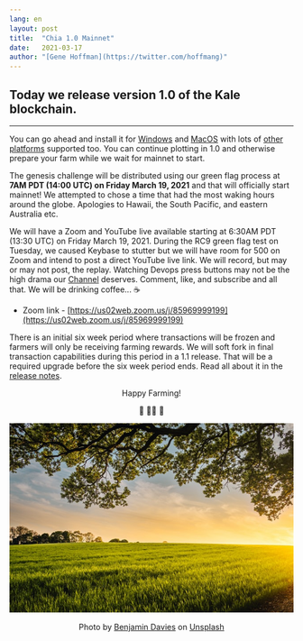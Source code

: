 ```yaml
---
lang: en
layout: post
title:  "Chia 1.0 Mainnet"
date:   2021-03-17
author: "[Gene Hoffman](https://twitter.com/hoffmang)"
---
```


## Today we release version 1.0 of the Kale blockchain.

***

You can go ahead and install it for [Windows](https://download.chia.net/latest/Setup-Win64.exe) and [MacOS](https://download.chia.net/latest/Setup-MacOS.dmg) with lots of [other platforms](https://github.com/Kale-Network/kale-blockchain/wiki/INSTALL) supported too. You can continue plotting in 1.0 and otherwise prepare your farm while we wait for mainnet to start.

The genesis challenge will be distributed using our green flag process at **7AM PDT (14:00 UTC) on Friday March 19, 2021** and that will officially start mainnet! We attempted to chose a time that had the most waking hours around the globe. Apologies to Hawaii, the South Pacific, and eastern Australia etc.

We will have a Zoom and YouTube live available starting at 6:30AM PDT (13:30 UTC) on Friday March 19, 2021. During the RC9 green flag test on Tuesday, we caused Keybase to stutter but we will have room for 500 on Zoom and intend to post a direct YouTube live link. We will record, but may or may not post, the replay. Watching Devops press buttons may not be the high drama our [Channel](https://www.youtube.com/channel/UChFkJ3OAUvnHZdiQISWdWPA) deserves. Comment, like, and subscribe and all that. We will be drinking coffee... ☕️

- Zoom link - [https://us02web.zoom.us/j/85969999199](https://us02web.zoom.us/j/85969999199)

There is an initial six week period where transactions will be frozen and farmers will only be receiving farming rewards. We will soft fork in final transaction capabilities during this period in a 1.1 release. That will be a required upgrade before the six week period ends. Read all about it in the [release notes](https://github.com/Kale-Network/kale-blockchain/blob/main/CHANGELOG.md).

<p align=center>Happy Farming!</p>
<p align=center>🚜 👩‍🌾 🌱</p>

<p align="center">
  <img src="/assets/benjamin-davies-Zm2n2O7Fph4-unsplash.jpg" alt="Green Field">
</p>

<p align=center>Photo by <a href="https://unsplash.com/@bendavisual?utm_source=unsplash&utm_medium=referral&utm_content=creditCopyText">Benjamin Davies</a> on <a href="/?utm_source=unsplash&utm_medium=referral&utm_content=creditCopyText">Unsplash</a></p>
